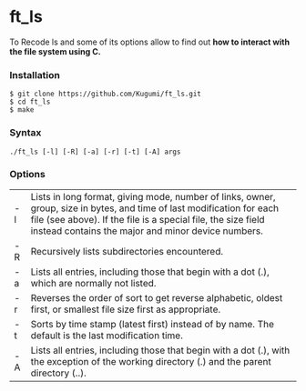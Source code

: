 # ft_ls

To Recode ls and some of its options allow to find out **how to interact with
the file system using C.**

### Installation

```
$ git clone https://github.com/Kugumi/ft_ls.git
$ cd ft_ls
$ make
```

### Syntax

```
./ft_ls [-l] [-R] [-a] [-r] [-t] [-A] args
```

### Options
|          |        |
| ------   | ------ |
| -l | Lists in long format, giving mode, number of links, owner, group, size in bytes, and time of last modification for each file (see above). If the file is a special file, the size field instead contains the major and minor device numbers. |
| -R   | Recursively lists subdirectories encountered.           |
| -a | Lists all entries, including those that begin with a dot (.), which are normally not listed. |
| -r | Reverses the order of sort to get reverse alphabetic, oldest first, or smallest file size first as appropriate. |
| -t | Sorts by time stamp (latest first) instead of by name. The default is the last modification time. |
| -A | Lists all entries, including those that begin with a dot (.), with the exception of the working directory (.) and the parent directory (..). |
